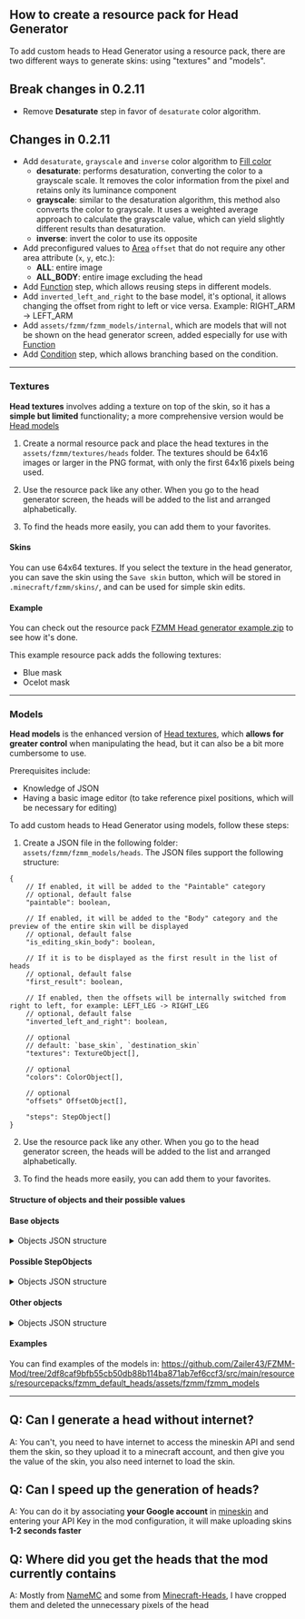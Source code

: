 ## How to create a resource pack for Head Generator

To add custom heads to Head Generator using a resource pack, there are two different ways to generate skins: using "textures" and "models".

## Break changes in 0.2.11

* Remove **Desaturate** step in favor of `desaturate` color algorithm.

## Changes in 0.2.11

* Add `desaturate`, `grayscale` and `inverse` color algorithm to [Fill color](#Fill-color)
  * **desaturate**: performs desaturation, converting the color to a grayscale scale. It removes the color information from the pixel and retains only its luminance component
  * **grayscale**: similar to the desaturation algorithm, this method also converts the color to grayscale. It uses a weighted average approach to calculate the grayscale value, which can yield slightly different results than desaturation.
  * **inverse**: invert the color to use its opposite
* Add preconfigured values to [Area](#area) `offset` that do not require any other area attribute (`x`, `y`, etc.):
  * **ALL**: entire image
  * **ALL_BODY**: entire image excluding the head 
* Add [Function](#function) step, which allows reusing steps in different models.
* Add `inverted_left_and_right` to the base model, it's optional, it allows changing the offset from right to left or vice versa. Example: RIGHT_ARM -> LEFT_ARM
* Add `assets/fzmm/fzmm_models/internal`, which are models that will not be shown on the head generator screen, added especially for use with [Function](#function)
* Add [Condition](#condition) step, which allows branching based on the condition.

---

### Textures

**Head textures** involves adding a texture on top of the skin, so it has a __simple but limited__ functionality; a more comprehensive version would be [Head models](#models)

1. Create a normal resource pack and place the head textures in the `assets/fzmm/textures/heads` folder. The textures should be 64x16 images or larger in the PNG format, with only the first 64x16 pixels being used.

2. Use the resource pack like any other. When you go to the head generator screen, the heads will be added to the list and arranged alphabetically.

3. To find the heads more easily, you can add them to your favorites.

#### Skins
You can use 64x64 textures. If you select the texture in the head generator, you can save the skin using the `Save skin` button, which will be stored in `.minecraft/fzmm/skins/`, and can be used for simple skin edits.

#### Example

You can check out the resource pack [FZMM Head generator example.zip](https://github.com/Zailer43/FZMM-Mod/files/10303878/FZMM.Head.generator.example.zip) to see how it's done.

This example resource pack adds the following textures:
- Blue mask
- Ocelot mask

---

### Models

**Head models** is the enhanced version of [Head textures](#textures), which **allows for greater control** when manipulating the head, but it can also be a bit more cumbersome to use.

Prerequisites include:

- Knowledge of JSON
- Having a basic image editor (to take reference pixel positions, which will be necessary for editing)

To add custom heads to Head Generator using models, follow these steps:

1. Create a JSON file in the following folder: `assets/fzmm/fzmm_models/heads`. The JSON files support the following structure:

```json5
{
	// If enabled, it will be added to the "Paintable" category
	// optional, default false
	"paintable": boolean,

	// If enabled, it will be added to the "Body" category and the preview of the entire skin will be displayed
	// optional, default false
	"is_editing_skin_body": boolean,

	// If it is to be displayed as the first result in the list of heads
	// optional, default false
	"first_result": boolean,

	// If enabled, then the offsets will be internally switched from right to left, for example: LEFT_LEG -> RIGHT_LEG
	// optional, default false
	"inverted_left_and_right": boolean,

	// optional
	// default: `base_skin`, `destination_skin`
	"textures": TextureObject[],

	// optional
	"colors": ColorObject[],

	// optional
	"offsets" OffsetObject[],

	"steps": StepObject[]
}
```
2. Use the resource pack like any other. When you go to the head generator screen, the heads will be added to the list and arranged alphabetically.

3. To find the heads more easily, you can add them to your favorites.


#### Structure of objects and their possible values


#### Base objects

<details>
<summary>Objects JSON structure</summary>

##### TextureObject

```json5
{
	"path": String, // The path of the texture in the resource pack, for example: "fzmm:textures/model_textures/texture.png"

	"id": String, // The id used to identify the texture for use

	"requested": boolean, // Whether a image field will be displayed to the user to change the value, optional, by default true
}
```

##### ColorObject

```json5
{
	"color_hex": String, // default color, format is #AARRGGBB or #RRGGBB
	// Example: #FFFFFF or #80FF00FF

	"id": String, // The id used to identify the color for use,

	"requested": boolean, // Whether a color field will be displayed to the user to change the value, optional, default true
}
```

##### OffsetObject

```json5
{
	"id": String, // To identify the offset when you want to activate or deactivate it

	"requested": boolean, // Whether a slider will be displayed to the user to change the value, optional, by default true

	"value": byte, // To determine the pixels to be offset, optional, by default 0

	"min_value": byte, // Is the minimum value of `value` in the slider, optional, by default 0,

	"max_value": byte, // Is the maximum value of `value` in the slider, optional, by default 8

	"axis": String, // Determines whether it is the X or Y axis, `X` for x and `Y` for `Y`

	"enabled": boolean // If enabled by default, optional, default false, when enabled the pixels are offset,
	// can be toggled with StepObject "toggle_offset"
}
```

</details>

#### Possible StepObjects

<details>
<summary>Objects JSON structure</summary>

##### Condition
A condition, which allows handling specific cases, can help add compatibility in some instances, such as certain models requiring certain steps if the skin is slim or wide.

```json5
{
	"type": "condition",

	"condition": String, // The condition to be used is required and may or may not have arguments (which go into "arguments").
	// Possible values are:
	//
	// "is_slim_model": true if the selected skin is slim, false if it's wide.
	// More technically, it verifies if the LEFT_ARM + 15 skin at x and y has an alpha of 0.
	// Requires no arguments.
	//---
	// "is_pixel": Compares if the pixel of an area is as expected. True if it's the same, false if it's different.
	// It has the following arguments:
	//
	// "pos": PointObject
	// "expected_color": string, // following the format of #AARRGGBB or #RRGGBB, for example #FF353635
	//---
	// "is_alpha": Compares if the alpha of the pixel of an area is as expected. True if it's within the range,
	// false if it's outside the range. The range is inclusive.
	// It has the following arguments:
	//
	// "pos": PointObject
	// "min_alpha": int, //value from 0 to 255
	// "max_alpha": int, //value from 0 to 255

	"arguments": Object, // The arguments required by "condition" are optional depending on whether
	// the option requires arguments or not.


	// "if_true" or "if_false" is required; there must be at least 1, both can be present.

	"if_true": StepObject[], // In case the condition is true

	"if_false": StepObject[] // In case the condition is false
}
```

##### Copy
Copies an area from the selected texture and places it in the destination texture, possibly the step you'll use the most

```json5
{
	"type": "copy",

	"source": Area, // The area of the selected texture where the pixels will be copied

	"destination": Area, // The area of the final texture where the copied pixels will be placed,
	// this value is optional and if not specified, the same values of "source" will be used

	"add_hat_layer": boolean, // if true, it adds the first layer of the source in the destination
	// and adds the second layer of both, this value ignores "hat_layer" of source and destination,
	// this value is optional and by default is false

	"overlap_source_hat": boolean, // if true, it adds the first and second layer of the source in the destination,
	// this value ignores "hat_layer" of source, this value is optional and by default is false
	
	"degrees": int, // rotates the texture when placing it in the destination but rotating it from its center,
	// this value is optional and by default is 0

	"mirror_horizontal": boolean, // applies a horizontal mirror to the copied texture,
	// it is applied after rotating with degrees, this value is optional and by default is false

	"mirror_vertical": boolean // applies a vertical mirror to the copied texture,
	// it is applied after rotating with degrees, this value is optional and by default is false
}
```

##### Delete
Deletes pixels from the selected area in the final texture

```json5
{
	"type": "delete",
	"area": Area // the area where the pixels will be deleted
}
```

##### Fill color
Fills an area with the selected color using the specified algorithm

```json5
{
	"type": "fill_color",

	"area": Area, // the area to be filled with the selected color

	"algorithm": String // the type of algorithm to be used to obtain the color, possible algorithms:
	// * desaturate: performs desaturation, converting the color to a grayscale scale.
	// It removes the color information from the pixel and retains only its luminance component
	//
	// * grayscale: similar to the desaturation algorithm, this method also converts the color to grayscale.
	// It uses a weighted average approach to calculate the grayscale value, which can yield slightly different
	// results than desaturation.
	//
	// * inverse: invert the color to use its opposite
	//
	// * solid: uses the selected color without modifying//
	//
	// * multiply: multiplies the selected color and the color of the pixel to be changed,
	// obtains a result more similar to the selected color if the selected pixel is in grayscale and is whiter
}
```

#### Function
Use steps from another [Head models](#models), allowing for reuse, helping to avoid having steps with slight changes and repeated in other [Head models](#models).

Extra notes:

* The [selected destination](#select-destination) is passed, so changing it will affect what the function changes.
* The [selected texture](#select-texture) is also passed, so changing it will make it the first texture that the function uses.
* The same applies to the [selected color](#select-color).
* If an [offset](#offsetobject) is passed, it will be passed in its current state to the previous Head models at the end of the function, which means that if you leave an offset enabled within your function, it will be applied to the next [step](#possible-stepobjects), even if that offset was not originally in the current model.

```json5
{
	"type": "function",

	"function_path": String, // Required, it's the other model that will be used, the initial path is
	// `assets/fzmm/fzmm_models`, so possible values might be: `internal/my_custom_function` or `heads/plushie1`,
	// note: no need to add .json

	"textures": TextureObject, // Optional, parameter that will be passed to the function, so it can use them

	"colors": ColorObject, // Optional, parameter that will be passed to the function, so it can use them

	"offsets": OffsetObject, // Optional, parameter that will be passed to the function, so it can use them,
	// at the end of the function they will be added to the current model

	"pos": PointObject, // Optional, offset that will be applied to the function, not affected by `inverted_left_and_right`

	"inverted_left_and_right": boolean // Optional, parameter that will be passed to the function, so it can use them
}


```

##### Select color
Selects the color to be used in the next step, by default there is no color selected. White is used if no color is found

```json5
{
	"type": "select_color",
	"color_id": String // The id defined in colors
}
```

##### Select destination
Select a texture that will be used in the following steps as the target of the modifications. The texture selected by default is the destination skin, its id is `destination_skin`

```json5
{
	"type": "select_destination",
	"texture_id": String // The id defined in textures
}
```

##### Select texture
Selects a texture that will be used in the following steps. The default selected texture is the base skin, its id is `base_skin`

```json5
{
	"type": "select_texture",
	"texture_id": String // The id defined in textures
}
```

##### Toggle offset
Step to enable or disable the offset, so that it only takes effect when you want it to, the offset is applied in the destination of all the steps to which it can be applied while it is enabled

```json5
{
	"type": "toggle_offset",

	"offset_id": String, // The id defined in offsets

	"enabled": boolean // new value
}
```

</details>

#### Other objects

<details>
<summary>Objects JSON structure</summary>

##### Area
Represents an area in a Minecraft skin model, with information about its position, size, and whether it includes the hat layer or not

```json5
{
	"offset": String, // The offset of the area
	// Possible values are "HEAD", "BODY", "RIGHT_ARM", "RIGHT_LEG", "LEFT_LEG", "LEFT_ARM"
	//
	// Preconfigured values that do not require any other area attribute (x, y, etc.):
	// "ALL" (entire skin), "ALL_BODY" (entire skin excluding the head)

	"hat_layer": boolean, // // Whether the area is the hat layer

	"x": int, // The x coordinate of the top-left corner of the area

	"y": int, // The y coordinate of the top-left corner of the area

	"width": int, // The width of the area

	"height": int // The height of the area
}
```

##### PointObject
Represents a point in a Minecraft skin model, with information about its position

```json5
{
	"offset": String, // The offset of the area
	// Possible values are "HEAD", "BODY", "RIGHT_ARM", "RIGHT_LEG", "LEFT_LEG", "LEFT_ARM"

	"hat_layer": boolean, // // Whether the area is the hat layer

	"x": int, // The x coordinate of the top-left corner of the area

	"y": int // The y coordinate of the top-left corner of the area
}
```

</details>

#### Examples
You can find examples of the models in: https://github.com/Zailer43/FZMM-Mod/tree/2df8caf9bfb55cb50db88b114ba871ab7ef6ccf3/src/main/resources/resourcepacks/fzmm_default_heads/assets/fzmm/fzmm_models

---

## Q: Can I generate a head without internet?
A: You can't, you need to have internet to access the mineskin API and send them the skin, so they upload it to a minecraft account, and then give you the value of the skin, you also need internet to load the skin.

## Q: Can I speed up the generation of heads?
A: You can do it by associating **your Google account** in [mineskin](https://mineskin.org/apikey) and entering your API Key in the mod configuration, it will make uploading skins **1-2 seconds faster**

## Q: Where did you get the heads that the mod currently contains
A: Mostly from [NameMC](https://namemc.com) and some from [Minecraft-Heads](https://minecraft-heads.com), I have cropped them and deleted the unnecessary pixels of the head
